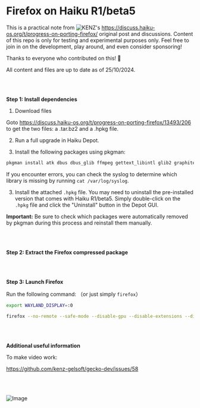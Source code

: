 # Firefox on Haiku R1/beta5

This is a practical note from ![KENZ](https://discuss.haiku-os.org/u/KENZ)'s https://discuss.haiku-os.org/t/progress-on-porting-firefox/ original post and discussions. Content of this repo is only for testing and experimental purposes only. Feel free to join in on the development, play around, and even consider sponsoring!

Thanks to everyone who contributed on this! 🤗

All content and files are up to date as of 25/10/2024. 

<br><br>

**Step 1: Install dependencies**

1. Download files

Goto https://discuss.haiku-os.org/t/progress-on-porting-firefox/13493/206 to get the two files: a .tar.bz2 and a .hpkg file.

2. Run a full upgrade in Haiku Depot.

3. Install the following packages using pkgman:
```bash
pkgman install atk dbus dbus_glib ffmpeg gettext_libintl glib2 graphite2 harfbuzz libnotify libpng16 pango pciutils libevent
```
If you encounter errors, you can check the syslog to determine which library is missing by running `cat /var/log/syslog`.

3. Install the attached `.hpkg` file. You may need to uninstall the pre-installed version that comes with Haiku R1/beta5. Simply double-click on the `.hpkg` file and click the "Uninstall" button in the Depot GUI.

**Important:** Be sure to check which packages were automatically removed by pkgman during this process and reinstall them manually.

<br><br>

**Step 2: Extract the Firefox compressed package**

<br><br>

**Step 3: Launch Firefox**

Run the following command: （or just simply `firefox`）

```bash
export WAYLAND_DISPLAY=:0

firefox --no-remote --safe-mode --disable-gpu --disable-extensions --disable-smooth-scrolling --disable-restore-session-state --disk-cache-size=1048576 --disable-http-cache --disable-crash-reporter --disable-autofill-keyboard-accessory-view
```

<br><br>

**Additional useful information**

To make video work:

https://github.com/kenz-gelsoft/gecko-dev/issues/58

<br><br>

![Image](https://github.com/user-attachments/assets/6dc8f209-df0a-4d55-99c2-aed7a9029880)
